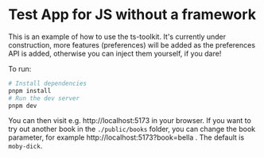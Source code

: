 # Test App for JS without a framework

This is an example of how to use the ts-toolkit. It's currently under construction, more features (preferences) will be added as the preferences API is added, otherwise you can inject them yourself, if you dare!

To run:

```sh
# Install dependencies
pnpm install
# Run the dev server
pnpm dev
```

You can then visit e.g. http://localhost:5173 in your browser. If you want to try out another book in the `./public/books` folder, you can change the book parameter, for example http://localhost:5173?book=bella . The default is `moby-dick`.